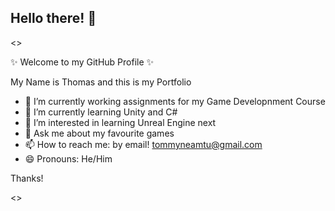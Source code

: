 ## Hello there! 👋

<>

✨ Welcome to my GitHub Profile ✨

My Name is Thomas and this is my Portfolio

- 🔭 I’m currently working assignments for my Game Developnment Course
- 🌱 I’m currently learning Unity and C#
- 🤔 I’m interested in learning Unreal Engine next 
- 💬 Ask me about my favourite games
- 📫 How to reach me: by email! tommyneamtu@gmail.com
- 😄 Pronouns: He/Him

Thanks!
  
<>
